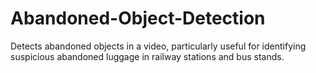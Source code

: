 # Abandoned-Object-Detection
Detects abandoned objects in a video, particularly useful for identifying suspicious abandoned luggage in railway stations and bus stands.
